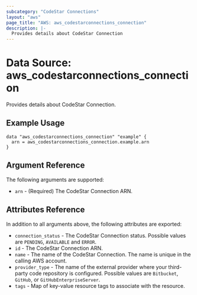 ```yaml
---
subcategory: "CodeStar Connections"
layout: "aws"
page_title: "AWS: aws_codestarconnections_connection"
description: |-
  Provides details about CodeStar Connection
---
```


# Data Source: aws_codestarconnections_connection

Provides details about CodeStar Connection.

## Example Usage

```hcl
data "aws_codestarconnections_connection" "example" {
  arn = aws_codestarconnections_connection.example.arn
}
```

## Argument Reference

The following arguments are supported:

* `arn` - (Required) The CodeStar Connection ARN.

## Attributes Reference

In addition to all arguments above, the following attributes are exported:

* `connection_status` - The CodeStar Connection status. Possible values are `PENDING`, `AVAILABLE` and `ERROR`.
* `id` - The CodeStar Connection ARN.
* `name` - The name of the CodeStar Connection. The name is unique in the calling AWS account.
* `provider_type` - The name of the external provider where your third-party code repository is configured. Possible values are `Bitbucket`, `GitHub`, or `GitHubEnterpriseServer`.
* `tags` - Map of key-value resource tags to associate with the resource.
